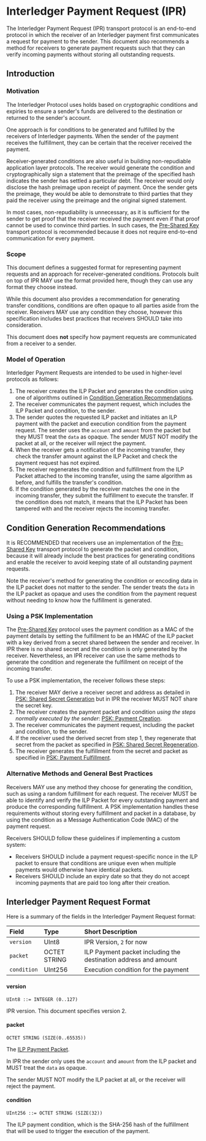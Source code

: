 # Interledger Payment Request (IPR)

The Interledger Payment Request (IPR) transport protocol is an end-to-end protocol in which the receiver of an Interledger payment first communicates a request for payment to the sender. This document also recommends a method for receivers to generate payment requests such that they can verify incoming payments without storing all outstanding requests.

## Introduction

### Motivation

The Interledger Protocol uses holds based on cryptographic conditions and expiries to ensure a sender's funds are delivered to the destination or returned to the sender's account.

One approach is for conditions to be generated and fulfilled by the receivers of Interledger payments. When the sender of the payment receives the fulfillment, they can be certain that the receiver received the payment.

Receiver-generated conditions are also useful in building non-repudiable application layer protocols. The receiver would generate the condition and cryptographically sign a statement that the preimage of the specified hash indicates the sender has settled a particular debt. The receiver would only disclose the hash preimage upon receipt of payment. Once the sender gets the preimage, they would be able to demonstrate to third parties that they paid the receiver using the preimage and the original signed statement.

In most cases, non-repudiability is unnecessary, as it is sufficient for the sender to get proof that the receiver received the payment even if that proof cannot be used to convince third parties. In such cases, the [Pre-Shared Key](../0016-pre-shared-key/0016-pre-shared-key.md) transport protocol is recommended because it does not require end-to-end communication for every payment.

### Scope

This document defines a suggested format for representing payment requests and an approach for receiver-generated conditions. Protocols built on top of IPR MAY use the format provided here, though they can use any format they choose instead.

While this document also provides a recommendation for generating transfer conditions, conditions are often opaque to all parties aside from the receiver. Receivers MAY use any condition they choose, however this specification includes best practices that receivers SHOULD take into consideration.

This document does **not** specify how payment requests are communicated from a receiver to a sender.

### Model of Operation

Interledger Payment Requests are intended to be used in higher-level protocols as follows:

1. The receiver creates the ILP Packet and generates the condition using one of algorithms outlined in [Condition Generation Recommendations](#condition-generation-recommendations).
2. The receiver communicates the payment request, which includes the ILP Packet and condition, to the sender.
3. The sender quotes the requested ILP packet and initiates an ILP payment with the packet and execution condition from the payment request. The sender uses the `account` and `amount` from the packet but they MUST treat the `data` as opaque. The sender MUST NOT modify the packet at all, or the receiver will reject the payment.
4. When the receiver gets a notification of the incoming transfer, they check the transfer amount against the ILP Packet and check the payment request has not expired.
5. The receiver regenerates the condition and fulfillment from the ILP Packet attached to the incoming transfer, using the same algorithm as before, and fulfills the transfer's condition.
6. If the condition generated by the receiver matches the one in the incoming transfer, they submit the fulfillment to execute the transfer. If the condition does not match, it means that the ILP Packet has been tampered with and the receiver rejects the incoming transfer.

## Condition Generation Recommendations

It is RECOMMENDED that receivers use an implementation of the [Pre-Shared Key](../0016-pre-shared-key/0016-pre-shared-key.md) transport protocol to generate the packet and condition, because it will already include the best practices for generating conditions and enable the receiver to avoid keeping state of all outstanding payment requests.

Note the receiver's method for generating the condition or encoding data in the ILP packet does not matter to the sender. The sender treats the `data` in the ILP packet as opaque and uses the condition from the payment request without needing to know how the fulfillment is generated.

### Using a PSK Implementation

The [Pre-Shared Key](../0016-pre-shared-key/0016-pre-shared-key.md) protocol uses the payment condition as a MAC of the payment details by setting the fulfillment to be an HMAC of the ILP packet with a key derived from a secret shared between the sender and receiver. In IPR there is no shared secret and the condition is only generated by the receiver. Nevertheless, an IPR receiver can use the same methods to generate the condition and regenerate the fulfillment on receipt of the incoming transfer.

To use a PSK implementation, the receiver follows these steps:

1. The receiver MAY derive a receiver secret and address as detailed in [PSK: Shared Secret Generation](../0016-pre-shared-key/0016-pre-shared-key.md#shared-secret-generation) but in IPR the receiver MUST NOT share the secret key.
2. The receiver creates the payment packet and condition _using the steps normally executed by the sender_: [PSK: Payment Creation](../0016-pre-shared-key/0016-pre-shared-key.md#1-payment-creation).
3. The receiver communicates the payment request, including the packet and condition, to the sender.
4. If the receiver used the derived secret from step 1, they regenerate that secret from the packet as specified in [PSK: Shared Secret Regeneration](../0016-pre-shared-key/0016-pre-shared-key.md#shared-secret-regeneration).
5. The receiver generates the fulfillment from the secret and packet as specified in [PSK: Payment Fulfillment](../0016-pre-shared-key/0016-pre-shared-key.md#2-payment-fulfillment).

### Alternative Methods and General Best Practices

Receivers MAY use any method they choose for generating the condition, such as using a random fulfillment for each request. The receiver MUST be able to identify and verify the ILP Packet for every outstanding payment and produce the corresponding fulfillment. A PSK implementation handles these requirements without storing every fulfillment and packet in a database, by using the condition as a Message Authentication Code (MAC) of the payment request.

Receivers SHOULD follow these guidelines if implementing a custom system:
* Receivers SHOULD include a payment request-specific nonce in the ILP packet to ensure that conditions are unique even when multiple payments would otherwise have identical packets.
* Receivers SHOULD include an expiry date so that they do not accept incoming payments that are paid too long after their creation.

## Interledger Payment Request Format

Here is a summary of the fields in the Interledger Payment Request format:

| Field | Type | Short Description |
|:--|:--|:--|
| `version` | UInt8 | IPR Version, `2` for now |
| `packet` | OCTET STRING | ILP Payment packet including the destination address and amount |
| `condition` | UInt256 | Execution condition for the payment |

#### version

    UInt8 ::= INTEGER (0..127)

IPR version. This document specifies version 2.

#### packet

    OCTET STRING (SIZE(0..65535))

The [ILP Payment Packet](../0003-interledger-protocol/0003-interledger-protocol.md#specification).

In IPR the sender only uses the `account` and `amount` from the ILP packet and MUST treat the `data` as opaque.

The sender MUST NOT modify the ILP packet at all, or the receiver will reject the payment.

#### condition

    UInt256 ::= OCTET STRING (SIZE(32))

The ILP payment condition, which is the SHA-256 hash of the fulfillment that will be used to trigger the execution of the payment.

